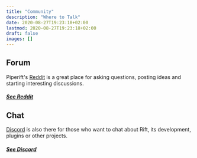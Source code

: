 ```yaml
---
title: "Community"
description: "Where to Talk"
date: 2020-08-27T19:23:18+02:00
lastmod: 2020-08-27T19:23:18+02:00
draft: false
images: []
---
```


## Forum
Piperift's [Reddit](https://www.reddit.com/r/piperift/) is a great place for asking questions, posting ideas and starting interesting discussions.

##### [See Reddit](https://www.reddit.com/r/piperift/)

## Chat
[Discord](https://discord.gg/nnsdr22) is also there for those who want to chat about Rift, its development, plugins or other projects.

##### [See Discord](https://discord.gg/nnsdr22)